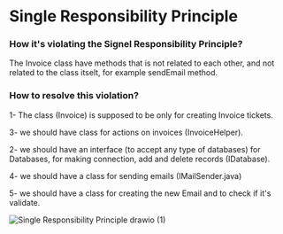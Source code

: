 # Single Responsibility Principle
### How it's violating the Signel Responsibility Principle?
The Invoice class have methods that is not related to each other, and not related to the class itselt, for example sendEmail method.



### How to resolve this violation?
1- The class (Invoice) is supposed to be only for creating Invoice tickets.


3- we should have class for actions on invoices (InvoiceHelper).


2- we should have an interface (to accept any type of databases) for Databases, for making connection, add and delete records (IDatabase).


4- we should have a class for sending emails (IMailSender.java)

5- we should have a class for creating the new Email and to check if it's validate.

![Single Responsibility Principle drawio (1)](https://user-images.githubusercontent.com/58006991/196507779-1f45f313-8bf9-49d4-83f6-d8f96cb0bc3d.png)
